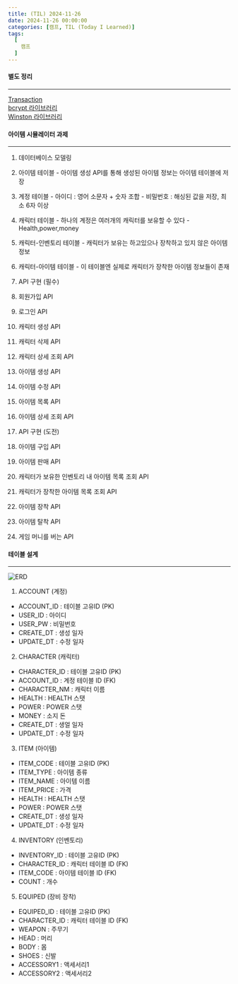 ```yaml
---
title: (TIL) 2024-11-26
date: 2024-11-26 00:00:00
categories: [캠프, TIL (Today I Learned)]
tags:
  [
    캠프
  ]
---
```


#### 별도 정리
---
[Transaction](https://daltube.github.io/posts/transaction/)  
[bcrypt 라이브러리](https://daltube.github.io/posts/JWT/)  
[Winston 라이브러리](https://daltube.github.io/posts/winston/)  

#### 아이템 시뮬레이터 과제
---- 
1. 데이터베이스 모델링
  1. 아이템 테이블
    - 아이템 생성 API를 통해 생성된 아이템 정보는 아이템 테이블에 저장
  2. 계정 테이블
    - 아이디 : 영어 소문자 + 숫자 조합
    - 비밀번호 : 해싱된 값을 저장, 최소 6자 이상
  3. 캐릭터 테이블
    - 하나의 계정은 여러개의 캐릭터를 보유할 수 있다
    - Health,power,money
  4. 캐릭터-인벤토리 테이블
    - 캐릭터가 보유는 하고있으나 장착하고 있지 않은 아이템 정보
  5. 캐릭터-아이템 테이블
    - 이 테이블엔 실제로 캐릭터가 장착한 아이템 정보들이 존재

2. API 구현 (필수)
  1. 회원가입 API
  2. 로그인 API
  3. 캐릭터 생성 API
  4. 캐릭터 삭제 API
  5. 캐릭터 상세 조회 API
  6. 아이템 생성 API
  7. 아이템 수정 API
  8. 아이템 목록 API
  9. 아이템 상세 조회 API

3. API 구현 (도전)
  1. 아이템 구입 API
  2. 아이템 판매 API
  3. 캐릭터가 보유한 인벤토리 내 아이템 목록 조회 API
  4. 캐릭터가 장착한 아이템 목록 조회 API
  5. 아이템 장착 API
  6. 아이템 탈착 API 
  7. 게임 머니를 버는 API

#### 테이블 설계
---
![ERD](https://github.com/user-attachments/assets/55073a52-a4db-4404-a612-6e95617350e8)  
1. ACCOUNT (계정)
  - ACCOUNT_ID : 테이블 고유ID (PK)
  - USER_ID : 아이디
  - USER_PW : 비밀번호
  - CREATE_DT : 생성 일자
  - UPDATE_DT : 수정 일자

2. CHARACTER (캐릭터)
  - CHARACTER_ID : 테이블 고유ID (PK)
  - ACCOUNT_ID : 계정 테이블 ID (FK)
  - CHARACTER_NM : 캐릭터 이름
  - HEALTH : HEALTH 스탯
  - POWER : POWER 스탯
  - MONEY : 소지 돈
  - CREATE_DT : 생얼 일자
  - UPDATE_DT : 수정 일자

3. ITEM (아이템)
  - ITEM_CODE : 테이블 고유ID (PK)
  - ITEM_TYPE : 아이템 종류
  - ITEM_NAME : 아이템 이름
  - ITEM_PRICE : 가격
  - HEALTH : HEALTH 스탯
  - POWER : POWER 스탯
  - CREATE_DT : 생성 일자
  - UPDATE_DT : 수정 일자

4. INVENTORY (인벤토리)
  - INVENTORY_ID : 테이블 고유ID (PK)
  - CHARACTER_ID : 캐릭터 테이블 ID (FK)
  - ITEM_CODE : 아이템 테이블 ID (FK)
  - COUNT : 개수

5. EQUIPED (장비 장착)
  - EQUIPED_ID : 테이블 고유ID (PK)
  - CHARACTER_ID : 캐릭터 테이블 ID (FK)
  - WEAPON : 주무기
  - HEAD : 머리
  - BODY : 몸
  - SHOES : 신발
  - ACCESSORY1 : 액세서리1
  - ACCESSORY2 : 액세서리2
